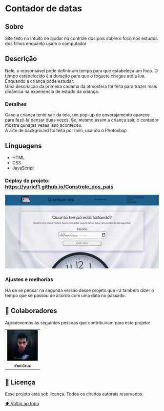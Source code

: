# Contador de datas

<!---Esses são exemplos. Veja https://shields.io para outras pessoas ou para personalizar este conjunto de escudos. Você pode querer incluir dependências, status do projeto e informações de licença aqui--->
## Sobre
Site feito no intuito de ajudar no controle dos pais sobre o foco nos estudos dos filhos enquanto usam o computador<br>

## Descrição
Nele, o repsonsável pode definir um tempo para que estabeleça um foco. O tempo estabelecido é a duração para que o foguete chegue até a lua. Enquando a criança pode estudar. <br>
Uma descriação da primeira cadama da atmosfera foi feita para trazer mais dinâmica na experiencia de estudo da criança.

### Detalhes
Caso a criança tente sair da tela, um pop-up de envorajamento aparece para fazê-la pensar duas vezes. Se, mesmo assim a criança sair, o contador mostra qunatas vezes isso aconteceu. <br>
A arte de background foi feita por mim, usando o Photoshop

<div id='comeco'>
 </div>

## Linguagens
- HTML
- CSS
- JavaScript

### Deploy do projeto: https://yuricf1.github.io/Constrole_dos_pais

<img src="https://raw.githubusercontent.com/YuriCF1/Contador_Data/main/assets/img/Thumb.png" alt="imagem do site">

### Ajustes e melhorias

Há de se pensar na segunda versão desse projeto que irá também dizer o tempo que se passou de acordo com uma data no passado.

## 🤝 Colaboradores

Agradecemos às seguintes pessoas que contribuíram para este projeto:

<table>
  <tr>
    <td align="center">
      <a href="https://www.linkedin.com/in/yf19/">
        <img src="https://github.com/YuriCF1/YuriCF1/blob/main/99689063.jpg" width="100px;" alt="Foto do Yuri Cruz no GitHub"/><br>
        <sub>
          <b>Yuri Cruz</b>
        </sub>
      </a>
    </td>
 
</table>


## 📝 Licença

Esse projeto está sob licença. Todos os direitos autorais reservados.

[⬆ Voltar ao topo](#comeco)<br>
